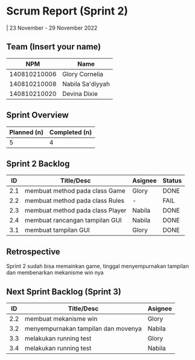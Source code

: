 # Scrum Report (Sprint 2)
| 23 November - 29 November 2022

## Team (Insert your name)
| NPM           | Name             |
| ------------- |------------------|
| 140810210006  | Glory Cornelia   |
| 140810210008  | Nabila Sa'diyyah |
| 140810210020  | Devina Dixie     |

## Sprint Overview
| Planned (n)   | Completed (n) |
| ------------- |-------------- |
| 5             | 4             |

## Sprint 2 Backlog

| ID  | Title/Desc                                 | Asignee | Status |
| --- | ------------------------------------------ | ------- | ------ |
| 2.1 | membuat method pada class Game             | Glory   | DONE   |
| 2.2 | membuat method pada class Rules            | -       | FAIL   |
| 2.3 | membuat method pada class Player           | Nabila  | DONE   |
| 2.4 | membuat rancangan tampilan GUI             | Nabila  | DONE   |
| 3.1 | membuat tampilan GUI                       | Glory   | DONE   |

## Retrospective 

Sprint 2 sudah bisa memainkan game, tinggal menyempurnakan tampilan dan membenarkan mekanisme win nya

## Next Sprint Backlog (Sprint 3)
| ID  | Title/Desc                                 | Asignee | 
| --- | ------------------------------------------ | ------- | 
| 2.2 | membuat mekanisme win                      | Glory   |
| 3.2 | menyempurnakan tampilan dan movenya        | Nabila  |
| 3.3 | melakukan running test                     | Glory   |
| 3.4 | melakukan running test                     | Nabila  |
